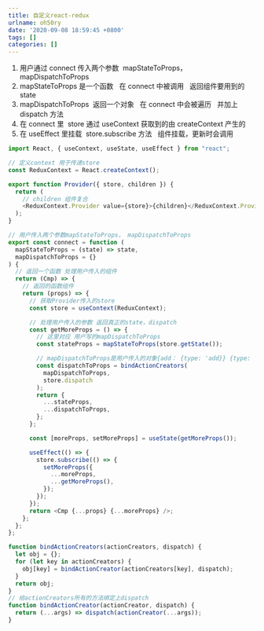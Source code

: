 ```yaml
---
title: 自定义react-redux
urlname: oh50ry
date: '2020-09-08 18:59:45 +0800'
tags: []
categories: []
---
```


1. 用户通过 connect 传入两个参数  mapStateToProps， mapDispatchToProps
1. mapStateToProps 是一个函数   在 connect 中被调用   返回组件要用到的 state
1. mapDispatchToProps  返回一个对象   在 connect 中会被遍历   并加上 dispatch 方法
1. 在 connect 里  store 通过 useContext 获取到的由 createContext 产生的
1. 在 useEffect 里挂载  store.subscribe 方法   组件挂载，更新时会调用

```javascript
import React, { useContext, useState, useEffect } from "react";

// 定义context 用于传递store
const ReduxContext = React.createContext();

export function Provider({ store, children }) {
  return (
    // children 组件复合
    <ReduxContext.Provider value={store}>{children}</ReduxContext.Provider>
  );
}

// 用户传入两个参数mapStateToProps， mapDispatchToProps
export const connect = function (
  mapStateToProps = (state) => state,
  mapDispatchToProps = {}
) {
  // 返回一个函数 处理用户传入的组件
  return (Cmp) => {
    // 返回的函数组件
    return (props) => {
      // 获取Provider传入的store
      const store = useContext(ReduxContext);

      // 处理用户传入的参数 返回真正的state，dispatch
      const getMoreProps = () => {
        // 这里对应 用户写的mapDispatchToProps
        const stateProps = mapStateToProps(store.getState());

        // mapDispatchToProps是用户传入的对象{add： {type: 'add}} {type: 'add}}是action 循环这个对象给add 便规定dispatch({type: 'add}})
        const dispatchToProps = bindActionCreators(
          mapDispatchToProps,
          store.dispatch
        );
        return {
          ...stateProps,
          ...dispatchToProps,
        };
      };

      const [moreProps, setMoreProps] = useState(getMoreProps());

      useEffect(() => {
        store.subscribe(() => {
          setMoreProps({
            ...moreProps,
            ...getMoreProps(),
          });
        });
      });
      return <Cmp {...props} {...moreProps} />;
    };
  };
};

function bindActionCreators(actionCreators, dispatch) {
  let obj = {};
  for (let key in actionCreators) {
    obj[key] = bindActionCreator(actionCreators[key], dispatch);
  }
  return obj;
}
// 给actionCreators所有的方法绑定上dispatch
function bindActionCreator(actionCreator, dispatch) {
  return (...args) => dispatch(actionCreator(...args));
}
```
